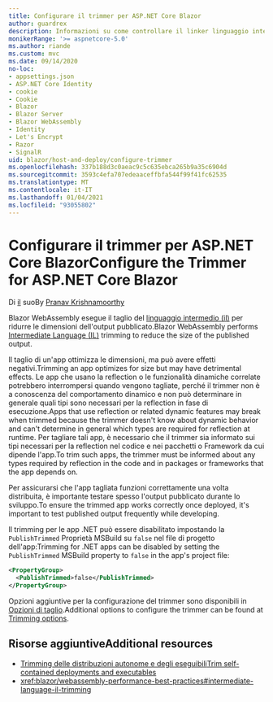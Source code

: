 ```yaml
---
title: Configurare il trimmer per ASP.NET Core Blazor
author: guardrex
description: Informazioni su come controllare il linker linguaggio intermedio (IL) (trimmer) quando si compila un' Blazor app.
monikerRange: '>= aspnetcore-5.0'
ms.author: riande
ms.custom: mvc
ms.date: 09/14/2020
no-loc:
- appsettings.json
- ASP.NET Core Identity
- cookie
- Cookie
- Blazor
- Blazor Server
- Blazor WebAssembly
- Identity
- Let's Encrypt
- Razor
- SignalR
uid: blazor/host-and-deploy/configure-trimmer
ms.openlocfilehash: 337b188d3c0aeac9c5c635ebca265b9a35c6904d
ms.sourcegitcommit: 3593c4efa707edeaaceffbfa544f99f41fc62535
ms.translationtype: MT
ms.contentlocale: it-IT
ms.lasthandoff: 01/04/2021
ms.locfileid: "93055802"
---
```

# <a name="configure-the-trimmer-for-aspnet-core-no-locblazor"></a><span data-ttu-id="4af78-103">Configurare il trimmer per ASP.NET Core Blazor</span><span class="sxs-lookup"><span data-stu-id="4af78-103">Configure the Trimmer for ASP.NET Core Blazor</span></span>

<span data-ttu-id="4af78-104">Di [il](https://github.com/pranavkm) suo</span><span class="sxs-lookup"><span data-stu-id="4af78-104">By [Pranav Krishnamoorthy](https://github.com/pranavkm)</span></span>

<span data-ttu-id="4af78-105">Blazor WebAssembly esegue il taglio del [linguaggio intermedio (il)](/dotnet/standard/managed-code#intermediate-language--execution) per ridurre le dimensioni dell'output pubblicato.</span><span class="sxs-lookup"><span data-stu-id="4af78-105">Blazor WebAssembly performs [Intermediate Language (IL)](/dotnet/standard/managed-code#intermediate-language--execution) trimming to reduce the size of the published output.</span></span>

<span data-ttu-id="4af78-106">Il taglio di un'app ottimizza le dimensioni, ma può avere effetti negativi.</span><span class="sxs-lookup"><span data-stu-id="4af78-106">Trimming an app optimizes for size but may have detrimental effects.</span></span> <span data-ttu-id="4af78-107">Le app che usano la reflection o le funzionalità dinamiche correlate potrebbero interrompersi quando vengono tagliate, perché il trimmer non è a conoscenza del comportamento dinamico e non può determinare in generale quali tipi sono necessari per la reflection in fase di esecuzione.</span><span class="sxs-lookup"><span data-stu-id="4af78-107">Apps that use reflection or related dynamic features may break when trimmed because the trimmer doesn't know about dynamic behavior and can't determine in general which types are required for reflection at runtime.</span></span> <span data-ttu-id="4af78-108">Per tagliare tali app, è necessario che il trimmer sia informato sui tipi necessari per la reflection nel codice e nei pacchetti o Framework da cui dipende l'app.</span><span class="sxs-lookup"><span data-stu-id="4af78-108">To trim such apps, the trimmer must be informed about any types required by reflection in the code and in packages or frameworks that the app depends on.</span></span>

<span data-ttu-id="4af78-109">Per assicurarsi che l'app tagliata funzioni correttamente una volta distribuita, è importante testare spesso l'output pubblicato durante lo sviluppo.</span><span class="sxs-lookup"><span data-stu-id="4af78-109">To ensure the trimmed app works correctly once deployed, it's important to test published output frequently while developing.</span></span>

<span data-ttu-id="4af78-110">Il trimming per le app .NET può essere disabilitato impostando la `PublishTrimmed` Proprietà MSBuild su `false` nel file di progetto dell'app:</span><span class="sxs-lookup"><span data-stu-id="4af78-110">Trimming for .NET apps can be disabled by setting the `PublishTrimmed` MSBuild property to `false` in the app's project file:</span></span>

```xml
<PropertyGroup>
  <PublishTrimmed>false</PublishTrimmed>
</PropertyGroup>
```
<span data-ttu-id="4af78-111">Opzioni aggiuntive per la configurazione del trimmer sono disponibili in [Opzioni di taglio](/dotnet/core/deploying/trimming-options).</span><span class="sxs-lookup"><span data-stu-id="4af78-111">Additional options to configure the trimmer can be found at [Trimming options](/dotnet/core/deploying/trimming-options).</span></span>

## <a name="additional-resources"></a><span data-ttu-id="4af78-112">Risorse aggiuntive</span><span class="sxs-lookup"><span data-stu-id="4af78-112">Additional resources</span></span>

* [<span data-ttu-id="4af78-113">Trimming delle distribuzioni autonome e degli eseguibili</span><span class="sxs-lookup"><span data-stu-id="4af78-113">Trim self-contained deployments and executables</span></span>](/dotnet/core/deploying/trim-self-contained)
* <xref:blazor/webassembly-performance-best-practices#intermediate-language-il-trimming>
